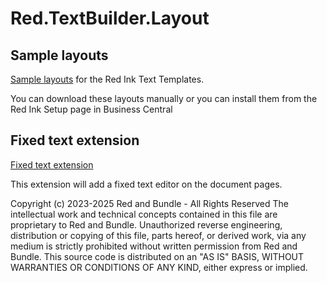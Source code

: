 # Red.TextBuilder.Layout
## Sample layouts
[Sample layouts](https://github.com/RedAndBundle/Red.TextBuilder.Layout/tree/main/ForNAV%20Layouts) for the Red Ink Text Templates.

You can download these layouts manually or you can install them from the Red Ink Setup page in Business Central

## Fixed text extension
[Fixed text extension](https://github.com/RedAndBundle/Red.TextBuilder.Layout/tree/main/Red%20Ink%20Fixed%20Texts)

This extension will add a fixed text editor on the document pages.

Copyright (c) 2023-2025 Red and Bundle - All Rights Reserved
The intellectual work and technical concepts contained in this file are proprietary to Red and Bundle.
Unauthorized reverse engineering, distribution or copying of this file, parts hereof, or derived work, via any medium is strictly prohibited without written permission from Red and Bundle.
This source code is distributed on an "AS IS" BASIS, WITHOUT WARRANTIES OR CONDITIONS OF ANY KIND, either express or implied.
